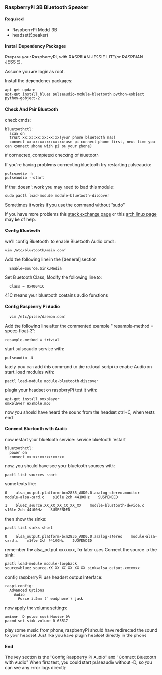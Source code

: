 ### RaspberryPi 3B Bluetooth Speaker

#### Required
  * RaspberryPi Model 3B
  * headset(Speaker)

#### Install Dependency Packages
  
  Prepare your RaspberryPi, with RASPBIAN JESSIE LITE(or RASPBIAN JESSIE). 
  
  Assume you are login as root.
  
  Install the dependency packages:
  	
    apt-get update
    apt-get install bluez pulseaudio-module-bluetooth python-gobject python-gobject-2
#### Check And Pair Bluetooth
  check cmds:
  
    bluetoothctl:
      scan on
      trust xx:xx:xx:xx:xx:xx(your phone bluetooth mac)
      connect xx:xx:xx:xx:xx:xx(use pi connect phone first, next time you can connect phone with pi on your phone)
  if connected, completed checking of bluetooth
  
  If you're having problems connecting bluetooth try restarting pulseaudio:
  
  	pulseaudio -k
  	pulseaudio --start
  If that doesn't work you may need to load this module:
  
  	sudo pactl load-module module-bluetooth-discover
  Sometimes it works if you use the command without "sudo"
  
  If you have more problems this [stack exchange page](http://unix.stackexchange.com/questions/258074/error-when-trying-to-connect-to-bluetooth-speaker-org-bluez-error-failed) or this [arch linux page](https://wiki.archlinux.org/index.php/Bluetooth_headset) may be of help.
  
#### Config Bluetooth
  we'll config Bluetooth, to enable Bluetooth Audio
  cmds:
  
    vim /etc/bluetooth/main.conf
    
  Add the following line in the [General] section:
  
      Enable=Source,Sink,Media
  Set Bluetooth Class, Modify the following line to:
      
      Class = 0x00041C
      
  41C means your bluetooth contains audio functions
#### Config Raspberry Pi Audio
  

	  vim /etc/pulse/daemon.conf

  
  Add the following line after the commented example ";resample-method = speex-float-3":
  
  	resample-method = trivial
  
  start pulseaudio service with:
    
    pulseaudio -D
  lately, you can add this command to the rc.local script to enable Audio on start.
  load modules with:
    
    pactl load-module module-bluetooth-discover
  plugin your headset on raspberyPi
  test it with:
    
    apt-get install omxplayer
    omxplayer example.mp3
  now you should have heard the sound from the headset
  ctrl+C, when tests end
#### Connect Bluetooth with Audio
  now restart your bluetooth service:
    service bluetooth restart
    
    bluetoothctl:
      power on
      connect xx:xx:xx:xx:xx:xx
  now, you should have see your bluetooth sources with:
    
    pactl list sources short
  some texts like:
  
  	0    alsa_output.platform-bcm2835_AUD0.0.analog-stereo.monitor    module-alsa-card.c    s16le 2ch 44100Hz    SUSPENDED
  
  	1    bluez_source.XX_XX_XX_XX_XX_XX    module-bluetooth-device.c    s16le 2ch 44100Hz    SUSPENDED
  then show the sinks:
    
    pactl list sinks short
  	
  	0    alsa_output.platform-bcm2835_AUD0.0.analog-stereo    module-alsa-card.c    s16le 2ch 44100Hz    SUSPENDED
  remember the alsa_output.xxxxxxx, for later uses
  Connect the source to the sink:
    
    pactl load-module module-loopback source=bluez_source.XX_XX_XX_XX_XX_XX sink=alsa_output.xxxxxxx
  config raspberryPi use headset output Interface:
    
    raspi-config:
      Advanced Options
      	Audio
      	  Force 3.5mm ('headphone') jack
      	  
  now apply the volume settings:
  
    amixer -D pulse sset Master 0%
    pacmd set-sink-volume 0 65537
    
  play some music from phone, raspberryPi should have redirected the sound to your headset.Just like you have plugin headset directly in the phone


#### End
  The key section is the "Config Raspberry Pi Audio" and "Connect Bluetooth with Audio"
  When first test, you could start pulseaudio without -D, so you can see any error logs directly
